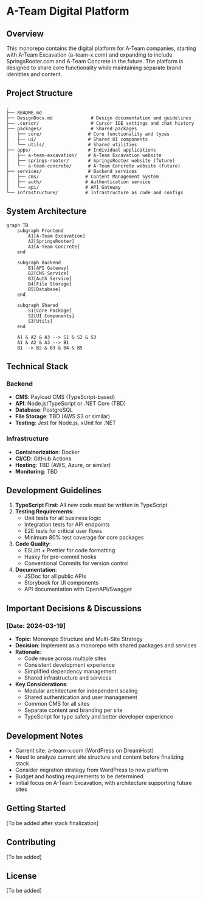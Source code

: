 # A-Team Digital Platform

## Overview
This monorepo contains the digital platform for A-Team companies, starting with A-Team Excavation (a-team-x.com) and expanding to include SpringsRooter.com and A-Team Concrete in the future. The platform is designed to share core functionality while maintaining separate brand identities and content.

## Project Structure
```
.
├── README.md
├── DesignDocs.md              # Design documentation and guidelines
├── .cursor/                   # Cursor IDE settings and chat history
├── packages/                  # Shared packages
│   ├── core/                 # Core functionality and types
│   ├── ui/                   # Shared UI components
│   └── utils/                # Shared utilities
├── apps/                     # Individual applications
│   ├── a-team-excavation/    # A-Team Excavation website
│   ├── springs-rooter/       # SpringsRooter website (future)
│   └── a-team-concrete/      # A-Team Concrete website (future)
├── services/                 # Backend services
│   ├── cms/                 # Content Management System
│   ├── auth/                # Authentication service
│   └── api/                 # API Gateway
└── infrastructure/          # Infrastructure as code and configs
```

## System Architecture
```mermaid
graph TB
    subgraph Frontend
        A1[A-Team Excavation]
        A2[SpringsRooter]
        A3[A-Team Concrete]
    end

    subgraph Backend
        B1[API Gateway]
        B2[CMS Service]
        B3[Auth Service]
        B4[File Storage]
        B5[Database]
    end

    subgraph Shared
        S1[Core Package]
        S2[UI Components]
        S3[Utils]
    end

    A1 & A2 & A3 --> S1 & S2 & S3
    A1 & A2 & A3 --> B1
    B1 --> B2 & B3 & B4 & B5
```

## Technical Stack
### Backend
- **CMS**: Payload CMS (TypeScript-based)
- **API**: Node.js/TypeScript or .NET Core (TBD)
- **Database**: PostgreSQL
- **File Storage**: TBD (AWS S3 or similar)
- **Testing**: Jest for Node.js, xUnit for .NET

### Infrastructure
- **Containerization**: Docker
- **CI/CD**: GitHub Actions
- **Hosting**: TBD (AWS, Azure, or similar)
- **Monitoring**: TBD

## Development Guidelines
1. **TypeScript First**: All new code must be written in TypeScript
2. **Testing Requirements**:
   - Unit tests for all business logic
   - Integration tests for API endpoints
   - E2E tests for critical user flows
   - Minimum 80% test coverage for core packages
3. **Code Quality**:
   - ESLint + Prettier for code formatting
   - Husky for pre-commit hooks
   - Conventional Commits for version control
4. **Documentation**:
   - JSDoc for all public APIs
   - Storybook for UI components
   - API documentation with OpenAPI/Swagger

## Important Decisions & Discussions
### [Date: 2024-03-19]
- **Topic**: Monorepo Structure and Multi-Site Strategy
- **Decision**: Implement as a monorepo with shared packages and services
- **Rationale**: 
  - Code reuse across multiple sites
  - Consistent development experience
  - Simplified dependency management
  - Shared infrastructure and services
- **Key Considerations**:
  - Modular architecture for independent scaling
  - Shared authentication and user management
  - Common CMS for all sites
  - Separate content and branding per site
  - TypeScript for type safety and better developer experience

## Development Notes
- Current site: a-team-x.com (WordPress on DreamHost)
- Need to analyze current site structure and content before finalizing stack
- Consider migration strategy from WordPress to new platform
- Budget and hosting requirements to be determined
- Initial focus on A-Team Excavation, with architecture supporting future sites

## Getting Started
[To be added after stack finalization]

## Contributing
[To be added]

## License
[To be added] 